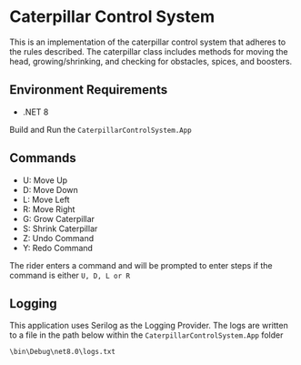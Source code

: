 # Caterpillar Control System

This is an implementation of the caterpillar control system that adheres to the rules described. 
The caterpillar class includes methods for moving the head, growing/shrinking, and checking for obstacles, spices, and boosters. 

## Environment Requirements

* .NET 8

Build and Run the ```CaterpillarControlSystem.App```

## Commands

* U: Move Up
* D: Move Down
* L: Move Left 
* R: Move Right
* G: Grow Caterpillar
* S: Shrink Caterpillar
* Z: Undo Command
* Y: Redo Command

The rider enters a command and will be prompted to enter steps if the command is either ```U, D, L or R```



## Logging

This application uses Serilog as the Logging Provider. The logs are written to a file in the path below within the ```CaterpillarControlSystem.App``` folder

```curl
\bin\Debug\net8.0\logs.txt
```